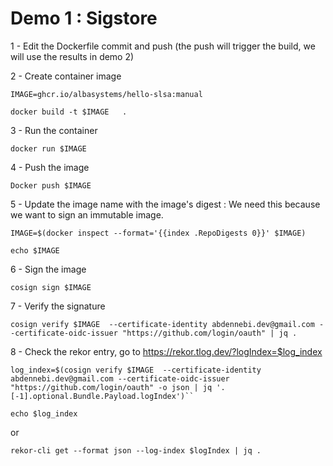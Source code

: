 # Demo 1 : Sigstore


1 - Edit the Dockerfile commit and push (the push will trigger the build, we will use the results in demo 2)

2 - Create container image
````shell
IMAGE=ghcr.io/albasystems/hello-slsa:manual

docker build -t $IMAGE   .
````

3 - Run the container 
````shell
docker run $IMAGE
````

4 - Push the image

````shell
Docker push $IMAGE
````

5 - Update the image name with the image's digest : We need this because we want to sign an immutable image.

````shell
IMAGE=$(docker inspect --format='{{index .RepoDigests 0}}' $IMAGE)

echo $IMAGE
````

6 - Sign the image
````shell
cosign sign $IMAGE
````

7 - Verify the signature
````shell
cosign verify $IMAGE  --certificate-identity abdennebi.dev@gmail.com --certificate-oidc-issuer "https://github.com/login/oauth" | jq .
````

8 - Check the rekor entry, go to https://rekor.tlog.dev/?logIndex=$log_index
````shell
log_index=$(cosign verify $IMAGE  --certificate-identity abdennebi.dev@gmail.com --certificate-oidc-issuer "https://github.com/login/oauth" -o json | jq '.[-1].optional.Bundle.Payload.logIndex')``

echo $log_index
````
or 
````shell
rekor-cli get --format json --log-index $logIndex | jq .
````

